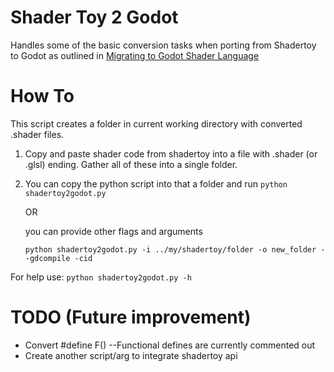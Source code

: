 # Shader Toy 2 Godot
Handles some of the basic conversion tasks when porting from Shadertoy to Godot as outlined in [Migrating to Godot Shader Language](https://docs.godotengine.org/en/3.2/tutorials/shading/migrating_to_godot_shader_language.html)

# How To
This script creates a folder in current working directory with converted .shader files.
1. Copy and paste shader code from shadertoy into a file with .shader (or .glsl) ending. Gather all of these into a single folder.
2. You can copy the python script into that a folder and run `python shadertoy2godot.py` 

	OR  

	you can provide other flags and arguments
	
	`python shadertoy2godot.py -i ../my/shadertoy/folder -o new_folder --gdcompile -cid`

For help use: `python shadertoy2godot.py -h`

# TODO (Future improvement)
- Convert #define F() --Functional defines are currently commented out
- Create another script/arg to integrate shadertoy api

